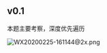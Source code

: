 ## v0.1

本题主要考察，深度优先遍历

![WX20200225-161144@2x.png](https://i.loli.net/2020/02/25/KSMwheRB3ptfkDH.png)